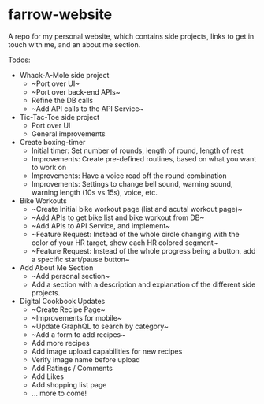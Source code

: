 # farrow-website
A repo for my personal website, which contains side projects, links to get in touch with me, and an about me section.

Todos:
  - Whack-A-Mole side project
    - ~Port over UI~
    - ~Port over back-end APIs~
    - Refine the DB calls
    - ~Add API calls to the API Service~
  - Tic-Tac-Toe side project
    - Port over UI
    - General improvements
  - Create boxing-timer
    - Initial timer: Set number of rounds, length of round, length of rest
    - Improvements: Create pre-defined routines, based on what you want to work on
    - Improvements: Have a voice read off the round combination
    - Improvements: Settings to change bell sound, warning sound, warning length (10s vs 15s), voice, etc.
  - Bike Workouts
    - ~Create Initial bike workout page (list and acutal workout page)~
    - ~Add APIs to get bike list and bike workout from DB~
    - ~Add APIs to API Service, and implement~
    - ~Feature Request: Instead of the whole circle changing with the color of your HR target, show each HR colored segment~
    - ~Feature Request: Instead of the whole progress being a button, add a specific start/pause button~
  - Add About Me Section
    - ~Add personal section~
    - Add a section with a description and explanation of the different side projects.
  - Digital Cookbook Updates
    - ~Create Recipe Page~
    - ~Improvements for mobile~
    - ~Update GraphQL to search by category~
    - ~Add a form to add recipes~
    - Add more recipes
    - Add image upload capabilities for new recipes
    - Verify image name before upload
    - Add Ratings / Comments
    - Add Likes
    - Add shopping list page
    - ... more to come!
